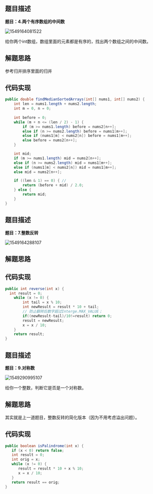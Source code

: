 ## 题目描述

**题目：4.两个有序数组的中间数**

![1549164081522](/home/hdr/.config/Typora/typora-user-images/1549164081522.png)

给你两个int数组，数组里面的元素都是有序的，找出两个数组之间的中间数。

## 解题思路

参考归并排序里面的归并

## 代码实现

```java
public double findMedianSortedArrays(int[] nums1, int[] nums2) {
	int len = nums1.length + nums2.length;
	int m = 0, n = 0;
    
	int before = 0;
	while (m + n <= (len / 2) - 1) {
		if (m >= nums1.length) before = nums2[n++];
		else if (n >= nums2.length) before = nums1[m++];
		else if (nums1[m] < nums2[n]) before = nums1[m++];
		else before = nums2[n++];
	}

	int mid;
	if (m >= nums1.length) mid = nums2[n++];
	else if (n >= nums2.length) mid = nums1[m++];
	else if (nums1[m] < nums2[n]) mid = nums1[m++];
	else mid = nums2[n++];

	if ((len & 1) == 0) { // 
		return (before + mid) / 2.0;
	} else {
		return mid;
	}
}
```

## 题目描述

**题目：7.整数反转**

![1549164288107](/home/hdr/.config/Typora/typora-user-images/1549164288107.png)

## 解题思路

## 代码实现

```java
public int reverse(int x) {
  int result = 0;
	while (x != 0) {
		int tail = x % 10;
		int newResult = result * 10 + tail;
		// 防止翻转后数字超过Interge.MAX_VALUE；
		if((newResult-tail)/10!=result) return 0;
		result = newResult;
		x = x / 10;
	}
	return result;
}
```

## 题目描述

**题目：9.对称数**

![1549290995107](/home/hdr/.config/Typora/typora-user-images/1549290995107.png)

给你一个整数，判断它是否是一个对称数。

## 解题思路

其实就是上一道题目，整数反转的简化版本（因为不用考虑溢出问题）。

## 代码实现

```java
public boolean isPalindrome(int x) {
   if (x < 0) return false;
   int result = 0;
   int orig = x;
   while (x != 0) {
      result = result * 10 + x % 10;
      x = x / 10;
   }
   return result == orig;
}
```

